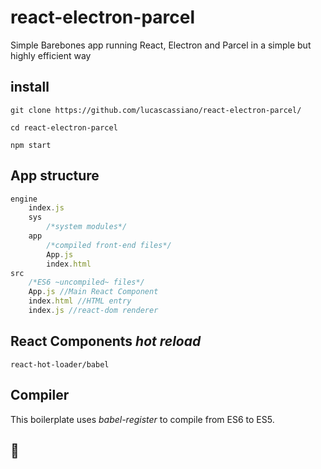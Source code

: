 # react-electron-parcel
Simple Barebones app running React, Electron and Parcel in a simple but highly efficient way

## install
```
git clone https://github.com/lucascassiano/react-electron-parcel/
```
```
cd react-electron-parcel
```
```
npm start
```
## App structure
```javascript
engine
    index.js
    sys
        /*system modules*/
    app
        /*compiled front-end files*/
        App.js
        index.html
src
    /*ES6 ~uncompiled~ files*/
    App.js //Main React Component
    index.html //HTML entry
    index.js //react-dom renderer
```
## React Components *hot reload*
```
react-hot-loader/babel
```

## Compiler
This boilerplate uses *babel-register* to compile from ES6 to ES5.


## :rotating_light:

